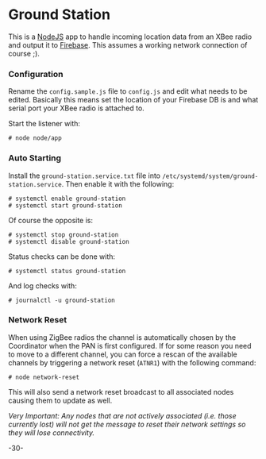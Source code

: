 # Ground Station

This is a [NodeJS](https://nodejs.org/en/) app to handle incoming location data from an XBee radio and output it to [Firebase](https://www.firebase.com/).  This assumes a working network connection of course ;).

### Configuration

Rename the `config.sample.js` file to `config.js` and edit what needs to be edited.  Basically this means set the location of your Firebase DB is and what serial port your XBee radio is attached to.

Start the listener with:

    # node node/app

### Auto Starting

Install the `ground-station.service.txt` file into `/etc/systemd/system/ground-station.service`.  Then enable it with the following:

    # systemctl enable ground-station
    # systemctl start ground-station

Of course the opposite is:

    # systemctl stop ground-station
    # systemctl disable ground-station

Status checks can be done with:

    # systemctl status ground-station

And log checks with:

    # journalctl -u ground-station

### Network Reset

When using ZigBee radios the channel is automatically chosen by the Coordinator when the PAN is first configured.  If for some reason you need to move to a different channel, you can force a rescan of the available channels by triggering a network reset (`ATNR1`) with the following command:

    # node network-reset

This will also send a network reset broadcast to all associated nodes causing them to update as well.

_Very Important: Any nodes that are not actively associated (i.e. those currently lost) will not get the message to reset their network settings so they will lose connectivity._

-30-
